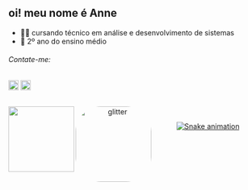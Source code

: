 ## oi! meu nome é Anne
- 👩‍💻 cursando técnico em análise e desenvolvimento de sistemas
- 📖 2º ano do ensino médio

</div>
    <h6> Contate-me: </h6>
  <div>    
  <a href = "mailto: anneestherlf10@gmail.com"><img src="https://img.shields.io/badge/-Gmail-%23333?style=for-the-badge&logo=gmail&logoColor=white" target="_blank" height="20px"></a>
    <a href="https://instagram.com/anneestherlf" target="_blank"><img src="https://img.shields.io/badge/-Instagram-%23E4405F?style=for-the-badge&logo=instagram&logoColor=white" target="_blank" height="20px"></a>

##
<div align="center">
  <a href="https://github.com/anneestherlf">
  <img align="left" height="130em" src="https://github-readme-stats.vercel.app/api/top-langs/?username=anneestherlf&layout=compact&langs_count=7&theme=nightowl"/>
  <img align="left" alt="glitter" src="https://media0.giphy.com/media/xT9IgzvnOyNDYnxeHS/200.gif" height="150" style="border-radius:50px;"
</div>
    
  <div style="display: inline_block"><br>
 
    
  ![Snake animation](https://github.com/anneestherlf/anneestherlf/blob/output/github-contribution-grid-snake.svg)
    
</div>
